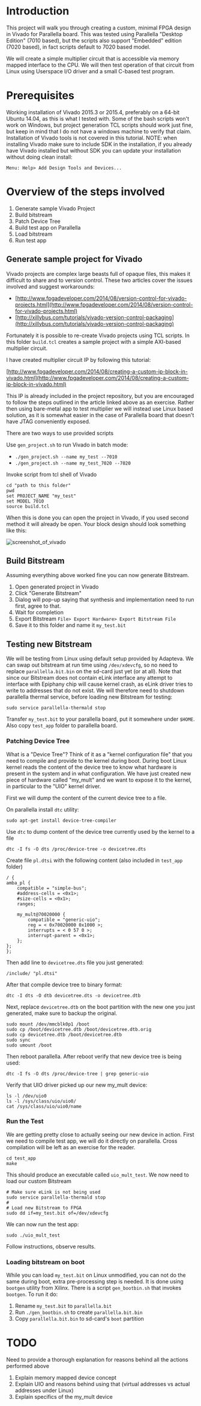 # Introduction

This project will walk you through creating a custom, minimal FPGA
design in Vivado for Parallella board. This was tested using
Parallella "Desktop Edition" (7010 based), but the scripts also
support "Embedded" edition (7020 based), in fact scripts default to
7020 based model.

We will create a simple multiplier circuit that is accessible via
memory mapped interface to the CPU. We will then test operation of
that circuit from Linux using Userspace I/O driver and a small C-based
test program.

# Prerequisites

Working installation of Vivado 2015.3 or 2015.4, preferably on a
64-bit Ubuntu 14.04, as this is what I tested with. Some of the bash
scripts won't work on Windows, but project generation TCL scripts
should work just fine, but keep in mind that I do not have a windows
machine to verify that claim. Installation of Vivado tools is not
covered in this tutorial. NOTE: when installing Vivado make sure to
include SDK in the installation, if you already have Vivado installed
but without SDK you can update your installation without doing clean
install:

    Menu: Help> Add Design Tools and Devices...

# Overview of the steps involved


1. Generate sample Vivado Project
2. Build bitstream
3. Patch Device Tree
4. Build test app on Parallella
5. Load bitstream
6. Run test app

## Generate sample project for Vivado

Vivado projects are complex large beasts full of opaque files, this
makes it difficult to share and to version control. These two
articles cover the issues involved and suggest workarounds:

* [http://www.fpgadeveloper.com/2014/08/version-control-for-vivado-projects.html](http://www.fpgadeveloper.com/2014/08/version-control-for-vivado-projects.html)
* [http://xillybus.com/tutorials/vivado-version-control-packaging](http://xillybus.com/tutorials/vivado-version-control-packaging)

Fortunately it is possible to re-create Vivado projects using TCL
scripts. In this folder `build.tcl` creates a sample project with a
simple AXI-based multiplier circuit.

I have created multiplier circuit IP by following this tutorial:

[http://www.fpgadeveloper.com/2014/08/creating-a-custom-ip-block-in-vivado.html](http://www.fpgadeveloper.com/2014/08/creating-a-custom-ip-block-in-vivado.html)

This IP is already included in the project repository, but you are
encouraged to follow the steps outlined in the article linked above as
an exercise. Rather then using bare-metal app to test multiplier we
will instead use Linux based solution, as it is somewhat easier in the
case of Parallella board that doesn't have JTAG conveniently exposed.


There are two ways to use provided scripts

Use `gen_project.sh` to run Vivado in batch mode:

- `./gen_project.sh --name my_test --7010`
- `./gen_project.sh --name my_test_7020 --7020`


Invoke script from tcl shell of Vivado

    cd "path to this folder"
    pwd
    set PROJECT_NAME "my_test"
    set MODEL 7010
    source build.tcl

When this is done you can open the project in Vivado, if you used
second method it will already be open. Your block design should look
something like this:

![screenshot_of_vivado](../images/vivado_screenshot_with_mult.png)

## Build Bitstream

Assuming everything above worked fine you can now generate Bitstream.

1. Open generated project in Vivado
2. Click "Generate Bitstream"
3. Dialog will pop-up saying that synthesis and implementation need to run first, agree to that.
4. Wait for completion
5. Export Bitstream `File> Export Hardware> Export Bitstream File`
6. Save it to this folder and name it `my_test.bit`


## Testing new Bitstream

We will be testing from Linux using default setup provided by
Adapteva. We can swap out bitstream at run time using `/dev/xdevcfg`,
so no need to replace `parallella.bit.bin` on the sd-card just yet (or
at all). Note that since our Bitstream does not contain eLink
interface any attempt to interface with Epiphany chip will cause
kernel crash, as eLink driver tries to write to addresses that do not
exist. We will therefore need to shutdown parallella thermal service,
before loading new Bitstream for testing:

    sudo service parallella-thermald stop

Transfer `my_test.bit` to your parallella board, put it somewhere
under `$HOME`. Also copy `test_app` folder to parallella board.

### Patching Device Tree

What is a "Device Tree"? Think of it as a "kernel configuration file"
that you need to compile and provide to the kernel during boot. During
boot Linux kernel reads the content of the device tree to know what
hardware is present in the system and in what configuration. We have
just created new piece of hardware called "my_mult" and we want to
expose it to the kernel, in particular to the "UIO" kernel driver.


First we will dump the content of the current device tree to a file.

On parallella install `dtc` utility:

    sudo apt-get install device-tree-compiler

Use `dtc` to dump content of the device tree currently used by the kernel to a file

    dtc -I fs -O dts /proc/device-tree -o devicetree.dts

Create file `pl.dtsi` with the following content (also included in `test_app` folder)

    / {
	amba_pl {
		compatible = "simple-bus";
		#address-cells = <0x1>;
		#size-cells = <0x1>;
		ranges;

		my_mult@70020000 {
			compatible = "generic-uio";
			reg = < 0x70020000 0x1000 >;
			interrupts = < 0 57 0 >;
			interrupt-parent = <0x1>;
		};
	};
    };

Then add line to `devicetree.dts` file you just generated:

    /include/ "pl.dtsi"

After that compile device tree to binary format:

    dtc -I dts -O dtb devicetree.dts -o devicetree.dtb

Next, replace `devicetree.dtb` on the boot partition with the new one
you just generated, make sure to backup the original.

    sudo mount /dev/mmcblk0p1 /boot
    sudo cp /boot/devicetree.dtb /boot/devicetree.dtb.orig
    sudo cp devicetree.dtb /boot/devicetree.dtb
    sudo sync
    sudo umount /boot

Then reboot parallella. After reboot verify that new device tree is
being used:

    dtc -I fs -O dts /proc/device-tree | grep generic-uio

Verify that UIO driver picked up our new my_mult device:

    ls -l /dev/uio0
    ls -l /sys/class/uio/uio0/
    cat /sys/class/uio/uio0/name

### Run the Test

We are getting pretty close to actually seeing our new device in
action. First we need to compile test app, we will do it directly on
parallella. Cross compilation will be left as an exercise for the
reader.

    cd test_app
    make

This should produce an executable called `uio_mult_test`. We now need to load our custom Bitstream

    # Make sure eLink is not being used
    sudo service parallella-thermald stop
    #
    # Load new Bitstream to FPGA
    sudo dd if=my_test.bit of=/dev/xdevcfg
    
We can now run the test app:

    sudo ./uio_mult_test

Follow instructions, observe results.

### Loading bitstream on boot

While you can load `my_test.bit` on Linux unmodified, you can not do
the same during boot, extra pre-processing step is needed. It is done
using `bootgen` utility from Xilinx. There is a script
`gen_bootbin.sh` that invokes `bootgen`. To run it do:

1. Rename `my_test.bit` to `parallella.bit`
2. Run `./gen_bootbin.sh` to create `parallella.bit.bin`
3. Copy `parallella.bit.bin` to sd-card's `boot` partition


# TODO

Need to provide a thorough explanation for reasons behind all the
actions performed above

1. Explain memory mapped device concept
2. Explain UIO and reasons behind using that (virtual addresses vs actual addresses under Linux)
3. Explain specifics of the my_mult device
